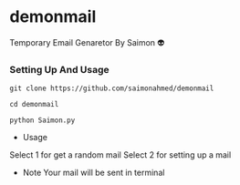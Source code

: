 # demonmail
Temporary Email Genaretor By Saimon 👽

### Setting Up And Usage
`git clone https://github.com/saimonahmed/demonmail`

`cd demonmail`

`python Saimon.py`

* Usage

Select 1 for get a random mail
Select 2 for setting up a mail
* Note
Your mail will be sent in terminal
